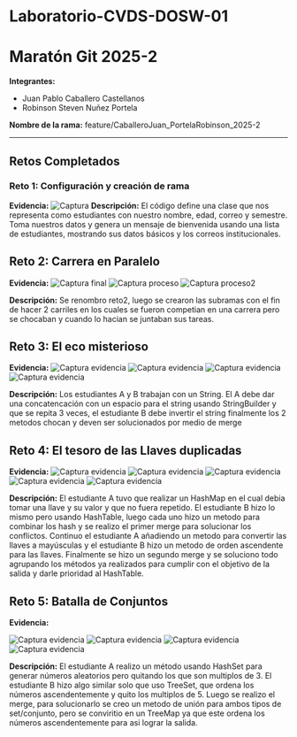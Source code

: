 # Laboratorio-CVDS-DOSW-01
# Maratón Git 2025-2

**Integrantes:**
- Juan Pablo Caballero Castellanos
- Robinson Steven Nuñez Portela

**Nombre de la rama:** feature/CaballeroJuan_PortelaRobinson_2025-2

---

## Retos Completados

### Reto 1: Configuración y creación de rama
**Evidencia:**
![Captura](imagenes/reto1_config.png)
**Descripción:**
El código define una clase que nos representa como estudiantes con nuestro nombre, edad, correo y semestre. Toma nuestros datos y genera un mensaje de bienvenida usando una lista de estudiantes, mostrando sus datos básicos y los correos institucionales.

## Reto 2: Carrera en Paralelo
**Evidencia:**
![Captura final](imagenes/reto2_1.jpg)
![Captura proceso](imagenes/reto2_2.jpg)
![Captura proceso2](imagenes/reto2_3.jpg)

**Descripción:**
Se renombro reto2, luego se crearon las subramas con el fin de hacer 2 carriles en los cuales se fueron competian en una carrera pero se chocaban y cuando lo hacian se juntaban sus tareas. 

## Reto 3: El eco misterioso
**Evidencia:**
![Captura evidencia](imagenes/reto3_final.jpg)
![Captura evidencia](imagenes/reto3_merge.jpg)
![Captura evidencia](imagenes/reto3_concat.png)
![Captura evidencia](imagenes/reto3_invert.jpg)

**Descripción:**
Los estudiantes A y B trabajan con un String. El A debe dar una concatencación con un espacio para el string usando StringBuilder y que se repita 3 veces, el estudiante B debe invertir el string finalmente los 2 metodos chocan y deven ser solucionados por medio de merge


## Reto 4: El tesoro de las Llaves duplicadas
**Evidencia:**
![Captura evidencia](imagenes/reto4_final.jpg)
![Captura evidencia](imagenes/reto4_merge_1.jpg)
![Captura evidencia](imagenes/reto4_merge_2.jpg)
![Captura evidencia](imagenes/reto4_hashTable.jpg)
![Captura evidencia](imagenes/reto4_hashMap.jpg)


**Descripción:**
El estudiante A tuvo que realizar un HashMap en el cual debia tomar una llave y su valor y que no fuera repetido.
El estudiante B hizo lo mismo pero usando HashTable, luego cada uno hizo un metodo para combinar los hash y se realizo el primer merge para solucionar los conflictos. Continuo el estudiante A añadiendo un metodo para convertir las llaves a mayúsculas y el estudiante B hizo un metodo de orden ascendente para las llaves. Finalmente se hizo un segundo merge y se soluciono todo agrupando los métodos ya realizados para cumplir con el objetivo de la salida y darle prioridad al HashTable.


## Reto 5: Batalla de Conjuntos
**Evidencia:**

![Captura evidencia](imagenes/reto5_final.jpg)
![Captura evidencia](imagenes/reto5_salida.jpg)
![Captura evidencia](imagenes/reto5_merge.jpg)
![Captura evidencia](imagenes/reto5_sinMult_3.jpg)


**Descripción:**
El estudiante A realizo un método usando HashSet para generar números aleatorios pero quitando los que son multiplos de 3.
El estudiante B hizo algo similar solo que uso TreeSet, que ordena los números ascendentemente y quito los multiplos de 5.
Luego se realizo el merge, para solucionarlo se creo un metodo de unión para ambos tipos de set/conjunto, pero se conviritio en un TreeMap ya que este ordena los números ascendentemente para asi lograr la salida. 